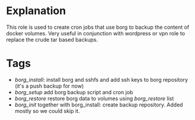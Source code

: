 # Explanation

This role is used to create cron jobs that use borg to backup the content of
docker volumes. Very useful in conjunction with wordpress or vpn role to replace
the crude tar based backups.

# Tags

* *borg_install*: install borg and sshfs and add ssh keys to borg repository
(it's a push backup for now)
* *borg_setup* add borg backup script and cron job
* *borg_restore* restore borg data to volumes using *borg_restore* list
* *borg_init* together with borg_install: create backup repository. Added mostly
  so we could skip it.
